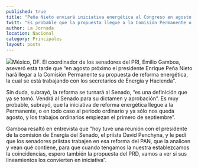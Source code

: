 ```yaml
---
published: true
title: "Peña Nieto enviará iniciativa energética al Congreso en agosto: Gamboa"
twitt: "Es probable que la propuesta llegue a la Comisión Permanente o al periodo ordinario. Después deberá ser turnada al Senado, subrayó el coordinador de la bancada priísta en el Senado."
author: La Jornada
location: Nacional
category: Principales
layout: posts
---
```


![](http://i.imgur.com/9KrlsWbm.jpg)México, DF. El coordinador de los senadores del PRI, Emilio Gamboa, aseveró esta tarde que “en agosto próximo el presidente Enrique Peña Nieto hará llegar a la Comisión Permanente su propuesta de reforma energética, la cual se está trabajando con los secretarios de Energía y Hacienda”.

Sin duda, subrayó, la reforma se turnará al Senado, “es una definición que ya se tomó. Vendrá al Senado para su dictamen y aprobación”. Es muy probable, subrayó, que la iniciativa de reforma energética llegue a la Permanente, o en todo caso al periodo ordinario y ya sólo nos queda agosto, y los trabajos ordinarios empiezan el primero de septiembre”.

Gamboa resaltó en entrevista que “hoy tuve una reunión con el presidente de la comisión de Energía del Senado, el priísta David Penchyna, y le pedí que los senadores priístas trabajen en esa reforma del PAN, que la analicen y vean qué contiene, para que cuando tengamos la nuestra establezcamos la coincidencias, espero también la propuesta del PRD, vamos a ver si sus lineamientos los convierten en iniciativa”.
